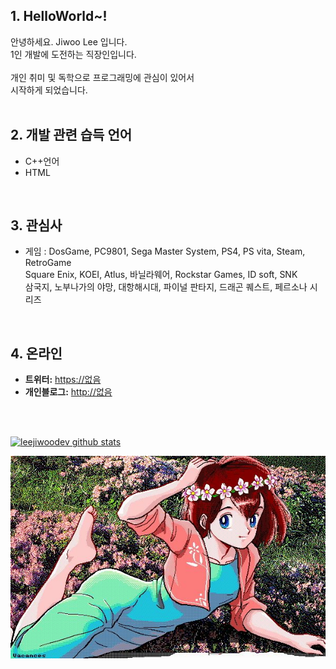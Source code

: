 


## 1. HelloWorld~!

안녕하세요. Jiwoo Lee 입니다.<br>
1인 개발에 도전하는 직장인입니다.<br>
<br>
개인 취미 및 독학으로 프로그래밍에 관심이 있어서 <br>
시작하게 되었습니다.<br>
<br>
 

## 2. 개발 관련 습득 언어
* C++언어  
* HTML   
<br>


## 3. 관심사
* 게임 : DosGame, PC9801, Sega Master System, PS4, PS vita, Steam, RetroGame<br>
         Square Enix, KOEI, Atlus, 바닐라웨어, Rockstar Games, ID soft, SNK<br>
         삼국지, 노부나가의 야망, 대항해시대, 파이널 판타지, 드래곤 퀘스트, 페르소나 시리즈<br>
 <br>
 

## 4. 온라인  
* **트위터:** <https://없음>
* **개인블로그:** <http://없음>

<br>
<br>


[![leejiwoodev github stats](https://github-readme-stats.vercel.app/api?username=leejiwoodev)](https://github.com/anuraghazra/github-readme-stats)

![대문](https://github.com/alexkiddev/alexkiddev/blob/master/mainpic.jpg)
